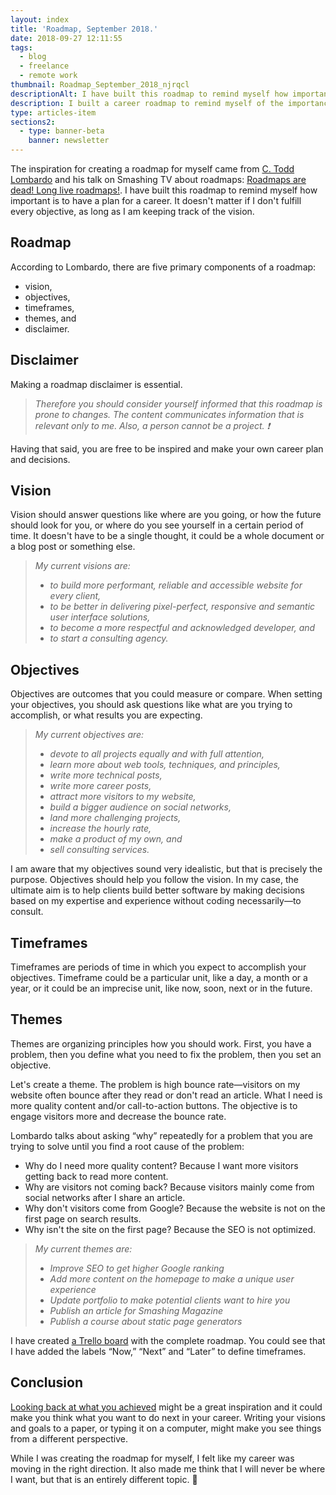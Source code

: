 ```yaml
---
layout: index
title: 'Roadmap, September 2018.'
date: 2018-09-27 12:11:55
tags:
  - blog
  - freelance
  - remote work
thumbnail: Roadmap_September_2018_njrqcl
descriptionAlt: I have built this roadmap to remind myself how important is to have a plan for a career. It doesn't matter if I don't fulfill every objective, as long as I am keeping track of the vision.
description: I built a career roadmap to remind myself of the importance of planning. Keeping track of the vision is key, even if not every goal is met.
type: articles-item
sections2:
  - type: banner-beta
    banner: newsletter
---
```


The inspiration for creating a roadmap for myself came from [C. Todd Lombardo] and his talk on Smashing TV about roadmaps: [Roadmaps are dead! Long live roadmaps!]. I have built this roadmap to remind myself how important is to have a plan for a career. It doesn't matter if I don't fulfill every objective, as long as I am keeping track of the vision.

<!-- more -->
## Roadmap

According to Lombardo, there are five primary components of a roadmap:

- vision,
- objectives,
- timeframes,
- themes, and
- disclaimer.

## Disclaimer

Making a roadmap disclaimer is essential.

> _Therefore you should consider yourself informed that this roadmap is prone to changes. The content communicates information that is relevant only to me. Also, a person cannot be a project. ❗_

Having that said, you are free to be inspired and make your own career plan and decisions.

## Vision

Vision should answer questions like where are you going, or how the future should look for you, or where do you see yourself in a certain period of time.  It doesn't have to be a single thought, it could be a whole document or a blog post or something else.

> _My current visions are:_
>
> - _to build more performant, reliable and accessible website for every client,_
> - _to be better in delivering pixel-perfect, responsive and semantic user interface solutions,_
> - _to become a more respectful and acknowledged developer, and_
> - _to start a consulting agency._

## Objectives

Objectives are outcomes that you could measure or compare. When setting your objectives, you should ask questions like what are you trying to accomplish, or what results you are expecting.

> _My current objectives are:_
>
> - _devote to all projects equally and with full attention,_
> - _learn more about web tools, techniques, and principles,_
> - _write more technical posts,_
> - _write more career posts,_
> - _attract more visitors to my website,_
> - _build a bigger audience on social networks,_
> - _land more challenging projects,_
> - _increase the hourly rate,_
> - _make a product of my own, and_
> - _sell consulting services._

I am aware that my objectives sound very idealistic, but that is precisely the purpose. Objectives should help you follow the vision. In my case, the ultimate aim is to help clients build better software by making decisions based on my expertise and experience without coding necessarily—to consult.

## Timeframes

Timeframes are periods of time in which you expect to accomplish your objectives. Timeframe could be a particular unit, like a day, a month or a year, or it could be an imprecise unit, like now, soon, next or in the future.

## Themes

Themes are organizing principles how you should work. First, you have a problem, then you define what you need to fix the problem, then you set an objective.

Let's create a theme. The problem is high bounce rate—visitors on my website often bounce after they read or don't read an article. What I need is more quality content and/or call-to-action buttons. The objective is to engage visitors more and decrease the bounce rate.

Lombardo talks about asking “why” repeatedly for a problem that you are trying to solve until you find a root cause of the problem:

- Why do I need more quality content? Because I want more visitors getting back to read more content.
- Why are visitors not coming back? Because visitors mainly come from social networks after I share an article.
- Why don't visitors come from Google? Because the website is not on the first page on search results.
- Why isn't the site on the first page? Because the SEO is not optimized.

> _My current themes are:_
>
> - _Improve SEO to get higher Google ranking_
> - _Add more content on the homepage to make a unique user experience_
> - _Update portfolio to make potential clients want to hire you_
> - _Publish an article for Smashing Magazine_
> - _Publish a course about static page generators_

I have created [a Trello board] with the complete roadmap. You could see that I have added the labels “Now,” “Next” and “Later” to define timeframes.

## Conclusion

[Looking back at what you achieved] might be a great inspiration and it could make you think what you want to do next in your career. Writing your visions and goals to a paper, or typing it on a computer, might make you see things from a different perspective.

While I was creating the roadmap for myself, I felt like my career was moving in the right direction. It also made me think that I will never be where I want, but that is an entirely different topic. 🤔


[C. Todd Lombardo]: https://twitter.com/iamctodd
[Roadmaps are dead! Long live roadmaps!]: https://speakerdeck.com/iamctodd/roadmaps-are-dead-long-live-roadmaps-mtpcon-2018
[a Trello board]: https://trello.com/b/wfVCNTic
[Looking back at what you achieved]: https://www.silvestar.codes/articles/my-first-year-of-freelancing/
